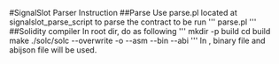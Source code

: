 #SignalSlot Parser Instruction
##Parse
Use parse.pl located at signalslot\_parse\_script to parse the contract to be run
'''
parse.pl <contract to be parsed> <parsed contract>
'''
##Solidity compiler
In root dir, do as following
'''
mkdir -p build
cd build
make
./solc/solc --overwrite -o <output dir> --asm --bin --abi <parsed contract>
'''
In <output dir>, binary file and abijson file will be used.
